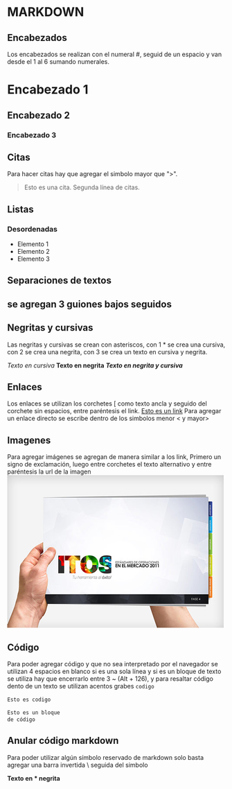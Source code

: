 # MARKDOWN

## Encabezados
Los encabezados se realizan con el numeral #, seguid de un espacio y van desde el 1 al 6 sumando numerales.
# Encabezado 1
## Encabezado 2
### Encabezado 3

## Citas
Para hacer citas hay que agregar el simbolo mayor que ">".
> Esto es una cita.
> Segunda línea de citas.

## Listas
### Desordenadas
- Elemento 1
- Elemento 2
- Elemento 3

## Separaciones de textos
se agregan 3 guiones bajos seguidos
---

## Negritas y cursivas
Las negritas y cursivas se crean con asteriscos, con 1 * se crea una cursiva, con 2 se crea una negrita, con 3 se crea un texto en cursiva y negrita.

*Texto en cursiva*
**Texto en negrita**
***Texto en negrita y cursiva***

## Enlaces
Los enlaces se utilizan los corchetes [ como texto ancla y seguido del corchete sin espacios, entre paréntesis el link.
[Esto es un link](htttps://www.atrezzo.com.ar)
Para agregar un enlace directo se escribe dentro de los simbolos menor < y mayor>

## Imagenes
Para agregar imágenes se agregan de manera similar a los link, Primero un signo de exclamación, luego entre corchetes el texto alternativo y entre paréntesis la url de la imagen
![Imagen de Prueba](img/imagen.jpg)

## Código
Para poder agregar código y que no sea interpretado por el navegador se utilizan 4 espacios en blanco si es una sola línea y si es un bloque de texto se utiliza hay que encerrarlo entre 3 ~ (Alt + 126), y para resaltar código dento de un texto se utilizan acentos grabes `codigo` 

    Esto es codigo

~~~
Esto es un bloque
de código
~~~

## Anular código markdown
Para poder utilizar algún símbolo reservado de markdown solo basta agregar una barra invertida \ seguida del simbolo

**Texto en \* negrita**
